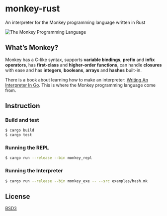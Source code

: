# monkey-rust

An interpreter for the Monkey programming language written in Rust

![The Monkey Programming Language](https://cloud.githubusercontent.com/assets/1013641/22617482/9c60c27c-eb09-11e6-9dfa-b04c7fe498ea.png)

## What’s Monkey?

Monkey has a C-like syntax, supports **variable bindings**, **prefix** and **infix operators**, has **first-class** and **higher-order functions**, can handle **closures** with ease and has **integers**, **booleans**, **arrays** and **hashes** built-in.

There is a book about learning how to make an interpreter: [Writing An Interpreter In Go](https://interpreterbook.com/#the-monkey-programming-language). This is where the Monkey programming language come from.

## Instruction

### Build and test

```bash
$ cargo build
$ cargo test
```

### Running the REPL

```bash
$ cargo run --release --bin monkey_repl
```

### Running the Interpreter

```bash
$ cargo run --release --bin monkey_exe -- --src examples/hash.mk
```

## License

[BSD3](LICENSE)
